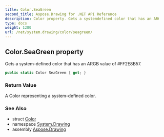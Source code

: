 ```yaml
---
title: Color.SeaGreen
second_title: Aspose.Drawing for .NET API Reference
description: Color property. Gets a systemdefined color that has an ARGB value of FF2E8B57
type: docs
weight: 1200
url: /net/system.drawing/color/seagreen/
---
```

## Color.SeaGreen property

Gets a system-defined color that has an ARGB value of #FF2E8B57.

```csharp
public static Color SeaGreen { get; }
```

### Return Value

A Color representing a system-defined color.

### See Also

* struct [Color](../)
* namespace [System.Drawing](../../color/)
* assembly [Aspose.Drawing](../../../)


